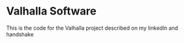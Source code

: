 # Valhalla Software

This is the code for the Valhalla project described on my linkedln and handshake